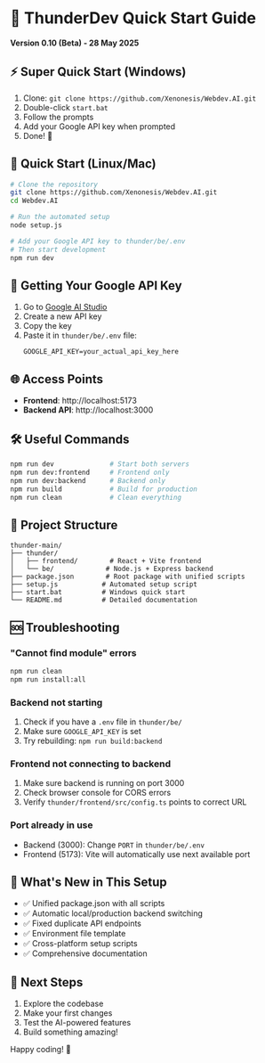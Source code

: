 # 🚀 ThunderDev Quick Start Guide
**Version 0.10 (Beta) - 28 May 2025**

## ⚡ Super Quick Start (Windows)
1. Clone: `git clone https://github.com/Xenonesis/Webdev.AI.git`
2. Double-click `start.bat`
3. Follow the prompts
4. Add your Google API key when prompted
5. Done! 🎉

## 🐧 Quick Start (Linux/Mac)
```bash
# Clone the repository
git clone https://github.com/Xenonesis/Webdev.AI.git
cd Webdev.AI

# Run the automated setup
node setup.js

# Add your Google API key to thunder/be/.env
# Then start development
npm run dev
```

## 🔑 Getting Your Google API Key
1. Go to [Google AI Studio](https://makersuite.google.com/app/apikey)
2. Create a new API key
3. Copy the key
4. Paste it in `thunder/be/.env` file:
   ```
   GOOGLE_API_KEY=your_actual_api_key_here
   ```

## 🌐 Access Points
- **Frontend**: http://localhost:5173
- **Backend API**: http://localhost:3000

## 🛠️ Useful Commands
```bash
npm run dev              # Start both servers
npm run dev:frontend     # Frontend only
npm run dev:backend      # Backend only
npm run build            # Build for production
npm run clean            # Clean everything
```

## 🔧 Project Structure
```
thunder-main/
├── thunder/
│   ├── frontend/        # React + Vite frontend
│   └── be/             # Node.js + Express backend
├── package.json        # Root package with unified scripts
├── setup.js           # Automated setup script
├── start.bat          # Windows quick start
└── README.md          # Detailed documentation
```

## 🆘 Troubleshooting

### "Cannot find module" errors
```bash
npm run clean
npm run install:all
```

### Backend not starting
1. Check if you have a `.env` file in `thunder/be/`
2. Make sure `GOOGLE_API_KEY` is set
3. Try rebuilding: `npm run build:backend`

### Frontend not connecting to backend
1. Make sure backend is running on port 3000
2. Check browser console for CORS errors
3. Verify `thunder/frontend/src/config.ts` points to correct URL

### Port already in use
- Backend (3000): Change `PORT` in `thunder/be/.env`
- Frontend (5173): Vite will automatically use next available port

## 🎯 What's New in This Setup
- ✅ Unified package.json with all scripts
- ✅ Automatic local/production backend switching
- ✅ Fixed duplicate API endpoints
- ✅ Environment file template
- ✅ Cross-platform setup scripts
- ✅ Comprehensive documentation

## 🚀 Next Steps
1. Explore the codebase
2. Make your first changes
3. Test the AI-powered features
4. Build something amazing! 

Happy coding! 🎉

